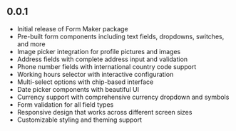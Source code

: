 ## 0.0.1

* Initial release of Form Maker package
* Pre-built form components including text fields, dropdowns, switches, and more
* Image picker integration for profile pictures and images
* Address fields with complete address input and validation
* Phone number fields with international country code support
* Working hours selector with interactive configuration
* Multi-select options with chip-based interface
* Date picker components with beautiful UI
* Currency support with comprehensive currency dropdown and symbols
* Form validation for all field types
* Responsive design that works across different screen sizes
* Customizable styling and theming support
